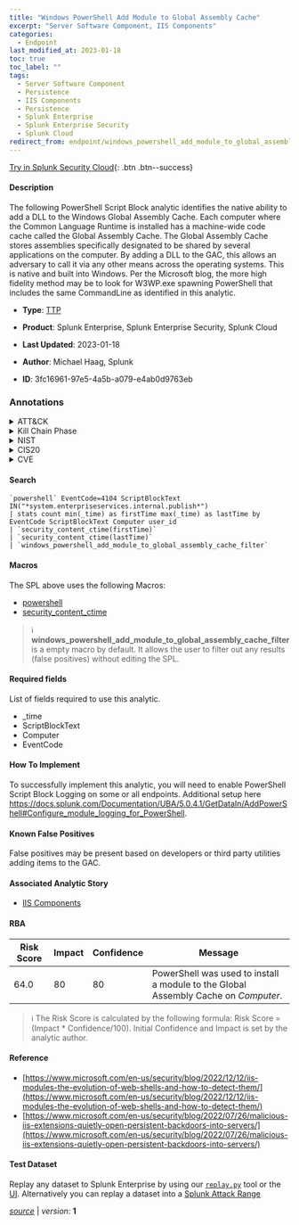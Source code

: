 ```yaml
---
title: "Windows PowerShell Add Module to Global Assembly Cache"
excerpt: "Server Software Component, IIS Components"
categories:
  - Endpoint
last_modified_at: 2023-01-18
toc: true
toc_label: ""
tags:
  - Server Software Component
  - Persistence
  - IIS Components
  - Persistence
  - Splunk Enterprise
  - Splunk Enterprise Security
  - Splunk Cloud
redirect_from: endpoint/windows_powershell_add_module_to_global_assembly_cache/
---
```




[Try in Splunk Security Cloud](https://www.splunk.com/en_us/cyber-security.html){: .btn .btn--success}

#### Description

The following PowerShell Script Block analytic identifies the native ability to add a DLL to the Windows Global Assembly Cache. Each computer where the Common Language Runtime is installed has a machine-wide code cache called the Global Assembly Cache. The Global Assembly Cache stores assemblies specifically designated to be shared by several applications on the computer. By adding a DLL to the GAC, this allows an adversary to call it via any other means across the operating systems. This is native and built into Windows. Per the Microsoft blog, the more high fidelity method may be to look for W3WP.exe spawning PowerShell that includes the same CommandLine as identified in this analytic.

- **Type**: [TTP](https://github.com/splunk/security_content/wiki/Detection-Analytic-Types)
- **Product**: Splunk Enterprise, Splunk Enterprise Security, Splunk Cloud

- **Last Updated**: 2023-01-18
- **Author**: Michael Haag, Splunk
- **ID**: 3fc16961-97e5-4a5b-a079-e4ab0d9763eb

### Annotations
<details>
  <summary>ATT&CK</summary>

<div markdown="1">

#### [ATT&CK](https://attack.mitre.org/)

| ID          | Technique   | Tactic         |
| ----------- | ----------- |--------------- |
| [T1505](https://attack.mitre.org/techniques/T1505/) | Server Software Component | Persistence |

| [T1505.004](https://attack.mitre.org/techniques/T1505/004/) | IIS Components | Persistence |

</div>
</details>


<details>
  <summary>Kill Chain Phase</summary>

<div markdown="1">

* Installation


</div>
</details>


<details>
  <summary>NIST</summary>

<div markdown="1">

* DE.CM



</div>
</details>

<details>
  <summary>CIS20</summary>

<div markdown="1">

* CIS 10



</div>
</details>

<details>
  <summary>CVE</summary>

<div markdown="1">


</div>
</details>


#### Search

```
`powershell` EventCode=4104 ScriptBlockText IN("*system.enterpriseservices.internal.publish*") 
| stats count min(_time) as firstTime max(_time) as lastTime by EventCode ScriptBlockText Computer user_id 
| `security_content_ctime(firstTime)` 
| `security_content_ctime(lastTime)` 
| `windows_powershell_add_module_to_global_assembly_cache_filter`
```

#### Macros
The SPL above uses the following Macros:
* [powershell](https://github.com/splunk/security_content/blob/develop/macros/powershell.yml)
* [security_content_ctime](https://github.com/splunk/security_content/blob/develop/macros/security_content_ctime.yml)

> :information_source:
> **windows_powershell_add_module_to_global_assembly_cache_filter** is a empty macro by default. It allows the user to filter out any results (false positives) without editing the SPL.



#### Required fields
List of fields required to use this analytic.
* _time
* ScriptBlockText
* Computer
* EventCode



#### How To Implement
To successfully implement this analytic, you will need to enable PowerShell Script Block Logging on some or all endpoints. Additional setup here https://docs.splunk.com/Documentation/UBA/5.0.4.1/GetDataIn/AddPowerShell#Configure_module_logging_for_PowerShell.
#### Known False Positives
False positives may be present based on developers or third party utilities adding items to the GAC.

#### Associated Analytic Story
* [IIS Components](/stories/iis_components)




#### RBA

| Risk Score  | Impact      | Confidence   | Message      |
| ----------- | ----------- |--------------|--------------|
| 64.0 | 80 | 80 | PowerShell was used to install a module to the Global Assembly Cache on $Computer$. |


> :information_source:
> The Risk Score is calculated by the following formula: Risk Score = (Impact * Confidence/100). Initial Confidence and Impact is set by the analytic author.


#### Reference

* [https://www.microsoft.com/en-us/security/blog/2022/12/12/iis-modules-the-evolution-of-web-shells-and-how-to-detect-them/](https://www.microsoft.com/en-us/security/blog/2022/12/12/iis-modules-the-evolution-of-web-shells-and-how-to-detect-them/)
* [https://www.microsoft.com/en-us/security/blog/2022/07/26/malicious-iis-extensions-quietly-open-persistent-backdoors-into-servers/](https://www.microsoft.com/en-us/security/blog/2022/07/26/malicious-iis-extensions-quietly-open-persistent-backdoors-into-servers/)



#### Test Dataset
Replay any dataset to Splunk Enterprise by using our [`replay.py`](https://github.com/splunk/attack_data#using-replaypy) tool or the [UI](https://github.com/splunk/attack_data#using-ui).
Alternatively you can replay a dataset into a [Splunk Attack Range](https://github.com/splunk/attack_range#replay-dumps-into-attack-range-splunk-server)




[*source*](https://github.com/splunk/security_content/tree/develop/detections/endpoint/windows_powershell_add_module_to_global_assembly_cache.yml) \| *version*: **1**